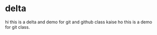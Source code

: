 # delta
hi this is a delta and demo for git and github class
kaise ho 
this is a demo for git class.

